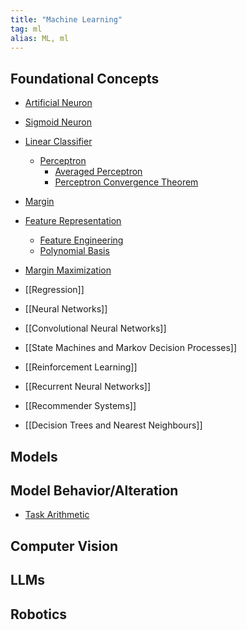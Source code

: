 ```yaml
---
title: "Machine Learning"
tag: ml
alias: ML, ml
---
```


## Foundational Concepts

- [Artificial Neuron](ML/Artificial%20Neuron.md)
- [Sigmoid Neuron](ML/Sigmoid%20Neuron.md)

- [Linear Classifier](ML/Linear%20Classifier.md)
	- [Perceptron](ML/Perceptron.md)
		- [Averaged Perceptron](ML/Averaged%20Perceptron.md)
		- [Perceptron Convergence Theorem](ML/Perceptron%20Convergence%20Theorem.md)
- [Margin](ML/Margin.md)
	
- [Feature Representation](ML/Feature%20Representation.md)
	- [Feature Engineering](ML/Feature%20Engineering.md)
	- [Polynomial Basis](ML/Polynomial%20Basis.md)

- [Margin Maximization](ML/Margin%20Maximization.md)

- [[Regression]]

- [[Neural Networks]]

- [[Convolutional Neural Networks]]

- [[State Machines and Markov Decision Processes]]

- [[Reinforcement Learning]]

- [[Recurrent Neural Networks]]

- [[Recommender Systems]]

- [[Decision Trees and Nearest Neighbours]]


## Models


## Model Behavior/Alteration
- [Task Arithmetic](ML/Task%20Arithmetic.md)

## Computer Vision


## LLMs


## Robotics
